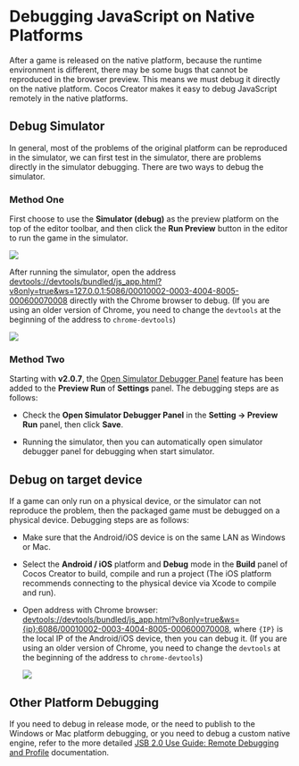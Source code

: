 # Debugging JavaScript on Native Platforms

After a game is released on the native platform, because the runtime environment is different, there may be some bugs that cannot be reproduced in the browser preview. This means we must debug it directly on the native platform. Cocos Creator makes it easy to debug JavaScript remotely in the native platforms.

## Debug Simulator

In general, most of the problems of the original platform can be reproduced in the simulator, we can first test in the simulator, there are problems directly in the simulator debugging. There are two ways to debug the simulator.

### Method One

First choose to use the **Simulator (debug)** as the preview platform on the top of the editor toolbar, and then click the **Run Preview** button in the editor to run the game in the simulator.

![](debug-jsb/simulator-run.png)

After running the simulator, open the address <devtools://devtools/bundled/js_app.html?v8only=true&ws=127.0.0.1:5086/00010002-0003-4004-8005-000600070008> directly with the Chrome browser to debug. (If you are using an older version of Chrome, you need to change the `devtools` at the beginning of the address to `chrome-devtools`)

![](debug-jsb/v8-win32-debug.png)

### Method Two

Starting with **v2.0.7**, the [Open Simulator Debugger Panel](../getting-started/basics/editor-panels/preferences.md#preview-run) feature has been added to the **Preview Run** of **Settings** panel. The debugging steps are as follows:

  - Check the **Open Simulator Debugger Panel** in the **Setting -> Preview Run** panel, then click **Save**.

  - Running the simulator, then you can automatically open simulator debugger panel for debugging when start simulator.

## Debug on target device

If a game can only run on a physical device, or the simulator can not reproduce the problem, then the packaged game must be debugged on a physical device. Debugging steps are as follows:

- Make sure that the Android/iOS device is on the same LAN as Windows or Mac.

- Select the **Android / iOS** platform and **Debug** mode in the **Build** panel of Cocos Creator to build, compile and run a project (The iOS platform recommends connecting to the physical device via Xcode to compile and run).

- Open address with Chrome browser: <devtools://devtools/bundled/js_app.html?v8only=true&ws={ip}:6086/00010002-0003-4004-8005-000600070008>, where `{IP}` is the local IP of the Android/iOS device, then you can debug it. (If you are using an older version of Chrome, you need to change the `devtools` at the beginning of the address to `chrome-devtools`)

  ![](debug-jsb/v8-android-debug.png)

## Other Platform Debugging

If you need to debug in release mode, or the need to publish to the Windows or Mac platform debugging, or you need to debug a custom native engine, refer to the more detailed [JSB 2.0 Use Guide: Remote Debugging and Profile](../advanced-topics/JSB2.0-learning.md#remote-debugging-and-profile) documentation.
